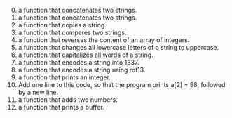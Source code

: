 0. a function that concatenates two strings.
1. a function that concatenates two strings.
2. a function that copies a string.
3.  a function that compares two strings.
4. a function that reverses the content of an array of integers.
5. a function that changes all lowercase letters of a string to uppercase.
6. a function that capitalizes all words of a string.
7. a function that encodes a string into 1337.
8. a function that encodes a string using rot13.
9. a function that prints an integer.
10. Add one line to this code, so that the program prints a[2] = 98, followed by a new line.
11. a function that adds two numbers.
12. a function that prints a buffer.
